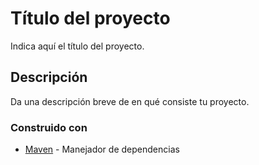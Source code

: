 # Título del proyecto

Indica aquí el título del proyecto.

## Descripción

Da una descripción breve de en qué consiste tu proyecto.

### Construido con 

* [Maven](https://maven.apache.org/) - Manejador de dependencias